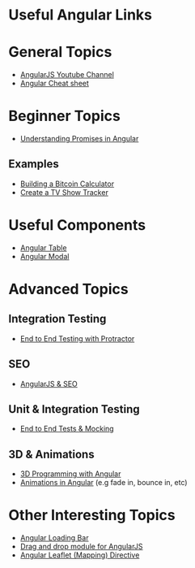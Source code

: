Useful Angular Links
====

# General Topics
* [AngularJS Youtube Channel](http://www.youtube.com/channel/UCbn1OgGei-DV7aSRo_HaAiw)
* [Angular Cheat sheet](http://www.cheatography.com/proloser/cheat-sheets/angularjs/?utm_content=buffer4b85c&utm_medium=social&utm_source=twitter.com&utm_campaign=buffer)

# Beginner Topics
* [Understanding Promises in Angular](http://www.tweetganic.com/a/217096)

## Examples ##
* [Building a Bitcoin Calculator](https://github.com/mjhea0/thinkful-angular)
* [Create a TV Show Tracker](http://www.tweetganic.com/a/225759)

# Useful Components
* [Angular Table](http://www.tweetganic.com/a/224928)
* [Angular Modal](http://www.dwmkerr.com/the-only-angularjs-modal-service-youll-ever-need/)

# Advanced Topics
## Integration Testing
* [End to End Testing with Protractor](http://ramonvictor.github.io/protractor/slides)
## SEO
* [AngularJS & SEO](http://www.yearofmoo.com/2012/11/angularjs-and-seo.html)

## Unit & Integration Testing
* [End to End Tests & Mocking](http://lostechies.com/gabrielschenker/2014/04/21/angularjspart-15-end-to-end-tests-and-mocking)

## 3D & Animations
* [3D Programming with Angular](https://github.com/frozonfreak/html_angular_threejs)
* [Animations in Angular](http://hendrixer.github.io/) (e.g fade in, bounce in, etc)

# Other Interesting Topics
* [Angular Loading Bar](http://chieffancypants.github.io/angular-loading-bar/?utm_content=buffer1b9ed&utm_medium=social&utm_source=twitter.com&utm_campaign=buffer)
* [Drag and drop module for AngularJS](http://ngmodules.org/modules/ngDraggable?utm_content=bufferfd72a&utm_medium=social&utm_source=twitter.com&utm_campaign=buffer)
* [Angular Leaflet (Mapping) Directive](http://tombatossals.github.io/angular-leaflet-directive)
